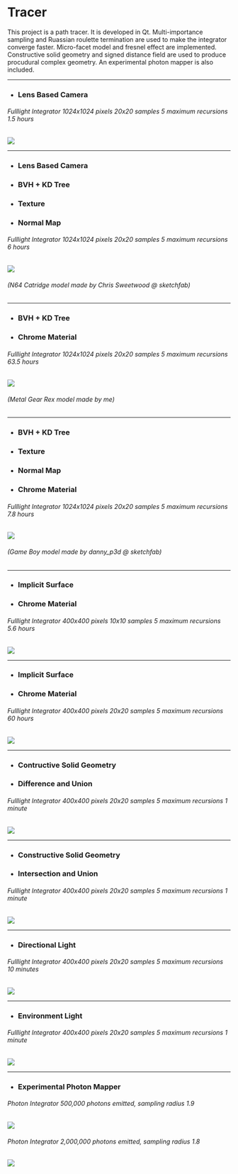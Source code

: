# Tracer
This project is a path tracer. It is developed in Qt. Multi-importance sampling and Ruassian roulette termination are used to make the integrator converge faster. Micro-facet model and fresnel effect are implemented. Constructive solid geometry and signed distance field are used to produce procudural complex geometry. An experimental photon mapper is also included.

---

* ### Lens Based Camera 

###### Fulllight Integrator 1024x1024 pixels 20x20 samples 5 maximum recursions 1.5 hours

![](1_1024_20_5_1.5h.png)

---

* ### Lens Based Camera

* ### BVH + KD Tree

* ### Texture

* ### Normal Map

###### Fulllight Integrator 1024x1024 pixels 20x20 samples 5 maximum recursions 6 hours

![](2_1024_20_5_6h.png)

###### (N64 Catridge model made by Chris Sweetwood @ sketchfab)

---

* ### BVH + KD Tree

* ### Chrome Material

###### Fulllight Integrator 1024x1024 pixels 20x20 samples 5 maximum recursions 63.5 hours

![](3_1024_20_5_63.5h.png)

###### (Metal Gear Rex model made by me)

---

* ### BVH + KD Tree

* ### Texture 

* ### Normal Map

* ### Chrome Material

###### Fulllight Integrator 1024x1024 pixels 20x20 samples 5 maximum recursions 7.8 hours

![](4_1024_20_5_7.8h.png)

###### (Game Boy model made by danny_p3d @ sketchfab)

---

* ### Implicit Surface

* ### Chrome Material

###### Fulllight Integrator 400x400 pixels 10x10 samples 5 maximum recursions 5.6 hours

![](5_400_10_5_5.6h.png)

---

* ### Implicit Surface

* ### Chrome Material

###### Fulllight Integrator 400x400 pixels 20x20 samples 5 maximum recursions 60 hours

![](5_400_20_5_60h.png)

---

* ### Contructive Solid Geometry

* ### Difference and Union

###### Fulllight Integrator 400x400 pixels 20x20 samples 5 maximum recursions 1 minute

![](CSG_difference_union.png)

---

* ### Constructive Solid Geometry

* ### Intersection and Union

###### Fulllight Integrator 400x400 pixels 20x20 samples 5 maximum recursions 1 minute

![](CSG_intersection_union.png)

---

* ### Directional Light

###### Fulllight Integrator 400x400 pixels 20x20 samples 5 maximum recursions 10 minutes

![](DirectionalLight.png)

---

* ### Environment Light

###### Fulllight Integrator 400x400 pixels 20x20 samples 5 maximum recursions 1 minute

![](EnvironmentLight.png)

---

* ### Experimental Photon Mapper

###### Photon Integrator 500,000 photons emitted, sampling radius 1.9

![](photon_500000_1.9.png)

###### Photon Integrator 2,000,000 photons emitted, sampling radius 1.8

![](photon_2000000_1.8.png)
